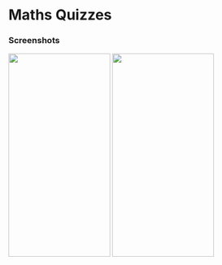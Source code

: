 # Maths Quizzes 
### Screenshots
<img src="https://user-images.githubusercontent.com/80680671/198590403-f0486c87-e828-472f-ac28-6cb4dbf3e0fe.png" width="200" height="400" /> <img src="https://user-images.githubusercontent.com/80680671/198590408-35a4a8c6-4553-4080-8d6d-49113c4a75d0.png" width="200" height="400" />
